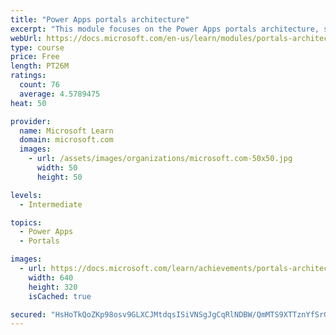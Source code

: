 ```yaml
---
title: "Power Apps portals architecture"
excerpt: "This module focuses on the Power Apps portals architecture, such as how the various components work together to build a portal. Additionally, it explains how the components are installed and come to together in a working portal. The module also describes the maker and configuration tools that you can use to build and customize Power Apps portals."
webUrl: https://docs.microsoft.com/en-us/learn/modules/portals-architecture/
type: course
price: Free
length: PT26M
ratings:
  count: 76
  average: 4.5789475
heat: 50

provider:
  name: Microsoft Learn
  domain: microsoft.com
  images:
    - url: /assets/images/organizations/microsoft.com-50x50.jpg
      width: 50
      height: 50

levels:
  - Intermediate

topics:
  - Power Apps
  - Portals

images:
  - url: https://docs.microsoft.com/learn/achievements/portals-architecture-social.png
    width: 640
    height: 320
    isCached: true

secured: "HsHoTkQoZKp98osv9GLXCJMtdqsISiVNSgJgCqRlNDBW/QmMTS9XTTznYfSrGxfQ2NGU8JagJfKYbpFWYzA7yJ6NMAH+Bl7JkaCjM1CEY1lWxMySVS/QXa76o8fPhyeyAUwod6uTxS8lhvdCEsNXbxb9eBc/UUxsmqerjSoiFBGDBolY4K1PKVi08G2F0HlFVeSXfsEsgXMm01qwMfnW1J75L7vtW/v2pGI4yIOPxRdipA0OLDD71j85/D24EtEeryHarJeb6qHvtPxUOC40QN/rV2j2tpkMadYTTkuvdN3k5hb3NmlwA2eFdusax1NVB+zJ1T2/9xm90JKyT3xQpcHC5kP1ZfyFRqPq1Mp7C4LyFNq+Qx7dTVVFvfWWbJDeMHPLTdB4OpiMF5a9BpArPApdOTYYi/3s2SpzrerhwuI=;GSe61F9MpprCkv///YeOrA=="
---
```


